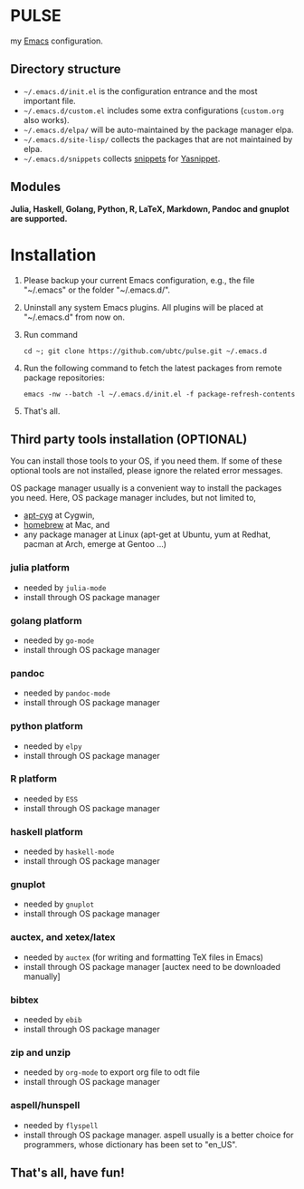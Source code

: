 PULSE
=====

my [Emacs](https://www.gnu.org/software/emacs/) configuration.


## Directory structure
- `~/.emacs.d/init.el` is the configuration entrance and the most important file.
- `~/.emacs.d/custom.el` includes some extra configurations (`custom.org` also works).
- `~/.emacs.d/elpa/` will be auto-maintained by the package manager elpa.
- `~/.emacs.d/site-lisp/` collects the packages that are not maintained by elpa.
- `~/.emacs.d/snippets` collects [snippets](https://github.com/CestDiego/.emacs.d/tree/master/snippets) for [Yasnippet](https://github.com/capitaomorte/yasnippet).


## Modules
**Julia, Haskell, Golang, Python, R, LaTeX, Markdown, Pandoc and gnuplot are supported.**


# Installation
1. Please backup your current Emacs configuration, e.g., the file "~/.emacs" or the folder "~/.emacs.d/".
1. Uninstall any system Emacs plugins. All plugins will be placed at "~/.emacs.d" from now on.
1. Run command

    `cd ~; git clone https://github.com/ubtc/pulse.git ~/.emacs.d`

1. Run the following command to fetch the latest packages from remote package repositories:

    `emacs -nw --batch -l ~/.emacs.d/init.el -f package-refresh-contents`

1. That's all.


## Third party tools installation (OPTIONAL)
You can install those tools to your OS, if you need them. If some of these optional tools are not installed, please ignore the related error messages.

OS package manager usually is a convenient way to install the packages you need. Here, OS package manager includes, but not limited to,
- [apt-cyg](https://github.com/transcode-open/apt-cyg) at Cygwin,
- [homebrew](https://github.com/mxcl/homebrew) at Mac, and
- any package manager at Linux (apt-get at Ubuntu, yum at Redhat, pacman at Arch, emerge at Gentoo ...)

### julia platform
- needed by `julia-mode`
- install through OS package manager

### golang platform
- needed by `go-mode`
- install through OS package manager

### pandoc
- needed by `pandoc-mode`
- install through OS package manager

### python platform
- needed by `elpy`
- install through OS package manager

### R platform
- needed by `ESS`
- install through OS package manager

### haskell platform
- needed by `haskell-mode`
- install through OS package manager

### gnuplot
- needed by `gnuplot`
- install through OS package manager

### auctex, and xetex/latex
- needed by `auctex` (for writing and formatting TeX files in Emacs)
- install through OS package manager [auctex need to be downloaded manually]

### bibtex
- needed by `ebib`
- install through OS package manager

### zip and unzip
- needed by `org-mode` to export org file to odt file
- install through OS package manager

### aspell/hunspell
- needed by `flyspell`
- install through OS package manager. aspell usually is a better choice for programmers, whose dictionary has been set to "en_US".

## That's all, have fun!
